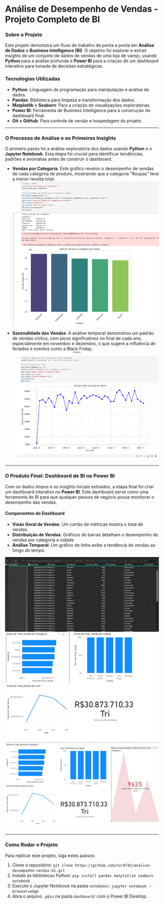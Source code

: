 # Análise de Desempenho de Vendas - Projeto Completo de BI

### Sobre o Projeto
Este projeto demonstra um fluxo de trabalho de ponta a ponta em **Análise de Dados** e **Business Intelligence (BI)**. O objetivo foi explorar e extrair insights de um conjunto de dados de vendas de uma loja de varejo, usando **Python** para a análise profunda e **Power BI** para a criação de um dashboard interativo para tomada de decisões estratégicas.

### Tecnologias Utilizadas
-   **Python**: Linguagem de programação para manipulação e análise de dados.
-   **Pandas**: Biblioteca para limpeza e transformação dos dados.
-   **Matplotlib** e **Seaborn**: Para a criação de visualizações exploratórias.
-   **Power BI**: Ferramenta de Business Intelligence para a construção do dashboard final.
-   **Git** e **GitHub**: Para controle de versão e hospedagem do projeto.

---

### O Processo de Análise e os Primeiros Insights

O primeiro passo foi a análise exploratória dos dados usando **Python** e o **Jupyter Notebook**. Esta etapa foi crucial para identificar tendências, padrões e anomalias antes de construir o dashboard.

* **Vendas por Categoria**: Este gráfico revelou o desempenho de vendas de cada categoria de produto, mostrando que a categoria "Roupas" teve a menor receita total.
    ![Gráfico de Vendas por Categoria](grafico1.png)

* **Sazonalidade das Vendas**: A análise temporal demonstrou um padrão de vendas cíclico, com picos significativos no final de cada ano, especialmente em novembro e dezembro, o que sugere a influência de feriados e eventos como a Black Friday.
    ![Gráfico de Sazonalidade](grafico2.png)

---
### O Produto Final: Dashboard de BI no Power BI

Com os dados limpos e os insights iniciais extraídos, a etapa final foi criar um dashboard interativo no **Power BI**. Este dashboard serve como uma ferramenta de BI para que qualquer pessoa de negócio possa monitorar o desempenho das vendas.

#### Componentes do Dashboard

* **Visão Geral de Vendas**: Um cartão de métricas mostra o total de vendas.
* **Distribuição de Vendas**: Gráficos de barras detalham o desempenho de vendas por categoria e cidade.
* **Análise Temporal**: Um gráfico de linha exibe a tendência de vendas ao longo do tempo.

![Visão geral do Dashboard](dashboard/pbi.jpg)
![Gráfico de Vendas por Categoria e Cidade](dashboard/pbi2.jpg)
![Análise de Vendas Detalhada](dashboard/pb3.jpg)

---

### Como Rodar o Projeto
Para replicar este projeto, siga estes passos:
1.  Clone o repositório: `git clone https://github.com/Cor4l92/analise-desempenho-vendas-bi.git`
2.  Instale as bibliotecas Python: `pip install pandas matplotlib seaborn notebook`
3.  Execute o Jupyter Notebook na pasta `notebook/`: `jupyter notebook --browser=edge`
4.  Abra o arquivo `.pbix` na pasta `dashboard/` com o Power BI Desktop.
